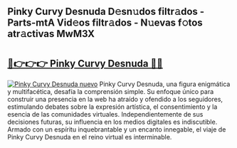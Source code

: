 ## Pinky Curvy Desnuda D𝚎sn𝚞dos filtr𝚊dos - Parts-mtA Vid𝚎os filtr𝚊dos - N𝚞evas f𝚘tos atr𝚊ctivas MwM3X

# <h2><a href="http://mb4f91x.tromn.icu/?c=Pinky+Curvy+Desnuda">🔗👉👉👉 Pinky Curvy Desnuda 🔗🔗</a></h2>

[![Pinky Curvy Desnuda nuevo](https://i.imgur.com/pEAQMta.gif)](http://mb4f91x.tromn.icu/?c=Pinky+Curvy+Desnuda)
Pinky Curvy Desnuda, una figura enigmática y multifacética, desafía la comprensión simple. Su enfoque único para construir una presencia en la web ha atraído y ofendido a los seguidores, estimulando debates sobre la expresión artística, el consentimiento y la esencia de las comunidades virtuales. Independientemente de sus decisiones futuras, su influencia en los medios digitales es indiscutible. Armado con un espíritu inquebrantable y un encanto innegable, el viaje de Pinky Curvy Desnuda en el reino virtual es interminable.
